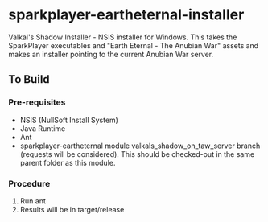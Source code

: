# sparkplayer-eartheternal-installer

Valkal's Shadow Installer - NSIS installer for Windows. This takes the SparkPlayer executables and
"Earth Eternal - The Anubian War" assets and makes an installer pointing to the current Anubian War
server. 

## To Build

### Pre-requisites

 * NSIS (NullSoft Install System)
 * Java Runtime
 * Ant
 * sparkplayer-eartheternal module valkals_shadow_on_taw_server branch (requests will be considered). This should be checked-out in the 
   same parent folder as this module.
 
### Procedure

 1. Run ant
 1. Results will be in target/release
